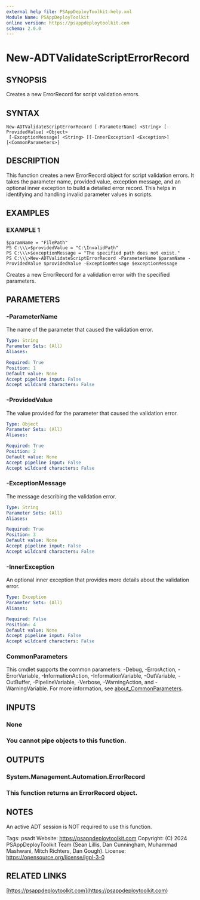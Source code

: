 ```yaml
---
external help file: PSAppDeployToolkit-help.xml
Module Name: PSAppDeployToolkit
online version: https://psappdeploytoolkit.com
schema: 2.0.0
---
```


# New-ADTValidateScriptErrorRecord

## SYNOPSIS
Creates a new ErrorRecord for script validation errors.

## SYNTAX

```
New-ADTValidateScriptErrorRecord [-ParameterName] <String> [-ProvidedValue] <Object>
 [-ExceptionMessage] <String> [[-InnerException] <Exception>] [<CommonParameters>]
```

## DESCRIPTION
This function creates a new ErrorRecord object for script validation errors.
It takes the parameter name, provided value, exception message, and an optional inner exception to build a detailed error record.
This helps in identifying and handling invalid parameter values in scripts.

## EXAMPLES

### EXAMPLE 1
```
$paramName = "FilePath"
PS C:\\\>$providedValue = "C:\InvalidPath"
PS C:\\\>$exceptionMessage = "The specified path does not exist."
PS C:\\\>New-ADTValidateScriptErrorRecord -ParameterName $paramName -ProvidedValue $providedValue -ExceptionMessage $exceptionMessage
```


Creates a new ErrorRecord for a validation error with the specified parameters.

## PARAMETERS

### -ParameterName
The name of the parameter that caused the validation error.

```yaml
Type: String
Parameter Sets: (All)
Aliases:

Required: True
Position: 1
Default value: None
Accept pipeline input: False
Accept wildcard characters: False
```

### -ProvidedValue
The value provided for the parameter that caused the validation error.

```yaml
Type: Object
Parameter Sets: (All)
Aliases:

Required: True
Position: 2
Default value: None
Accept pipeline input: False
Accept wildcard characters: False
```

### -ExceptionMessage
The message describing the validation error.

```yaml
Type: String
Parameter Sets: (All)
Aliases:

Required: True
Position: 3
Default value: None
Accept pipeline input: False
Accept wildcard characters: False
```

### -InnerException
An optional inner exception that provides more details about the validation error.

```yaml
Type: Exception
Parameter Sets: (All)
Aliases:

Required: False
Position: 4
Default value: None
Accept pipeline input: False
Accept wildcard characters: False
```

### CommonParameters
This cmdlet supports the common parameters: -Debug, -ErrorAction, -ErrorVariable, -InformationAction, -InformationVariable, -OutVariable, -OutBuffer, -PipelineVariable, -Verbose, -WarningAction, and -WarningVariable. For more information, see [about_CommonParameters](http://go.microsoft.com/fwlink/?LinkID=113216).

## INPUTS

### None
### You cannot pipe objects to this function.
## OUTPUTS

### System.Management.Automation.ErrorRecord
### This function returns an ErrorRecord object.
## NOTES
An active ADT session is NOT required to use this function.

Tags: psadt
Website: https://psappdeploytoolkit.com
Copyright: (C) 2024 PSAppDeployToolkit Team (Sean Lillis, Dan Cunningham, Muhammad Mashwani, Mitch Richters, Dan Gough).
License: https://opensource.org/license/lgpl-3-0

## RELATED LINKS

[https://psappdeploytoolkit.com](https://psappdeploytoolkit.com)
